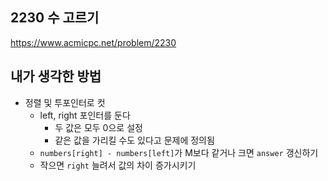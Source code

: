 ## 2230 수 고르기

<https://www.acmicpc.net/problem/2230>

## 내가 생각한 방법

<!-- ![이미지](./img.png) -->

- 정렬 및 투포인터로 컷
  - left, right 포인터를 둔다
    - 두 값은 모두 0으로 설정
    - 같은 값을 가리킬 수도 있다고 문제에 정의됨
  - `numbers[right] - numbers[left]`가 M보다 같거나 크면 `answer` 갱신하기
  - 작으면 `right` 늘려서 값의 차이 증가시키기
